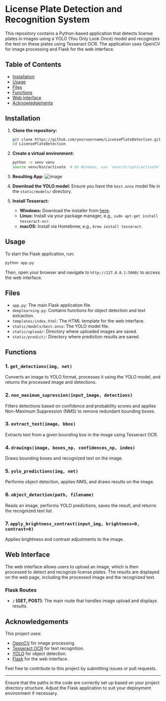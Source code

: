 # License Plate Detection and Recognition System

This repository contains a Python-based application that detects license plates in images using a YOLO (You Only Look Once) model and recognizes the text on these plates using Tesseract OCR. The application uses OpenCV for image processing and Flask for the web interface.

## Table of Contents
- [Installation](#installation)
- [Usage](#usage)
- [Files](#files)
- [Functions](#functions)
- [Web Interface](#web-interface)
- [Acknowledgements](#acknowledgements)

## Installation

1. **Clone the repository:**
   ```sh
   git clone https://github.com/yourusername/LicensePlateDetection.git
   cd LicensePlateDetection
   ```

2. **Create a virtual environment:**
   ```sh
   python -m venv venv
   source venv/bin/activate  # On Windows, use `venv\Scripts\activate`
   ```

3. **Resulting App:**
  ![image](https://github.com/Sojournes/Automatic-License-Plate-Detector/assets/97471046/66fbdcdb-950d-4bff-b746-d0fab6f8081e)


4. **Download the YOLO model:**
   Ensure you have the `best.onnx` model file in the `static/models/` directory.

5. **Install Tesseract:**
   - **Windows:** Download the installer from [here](https://github.com/UB-Mannheim/tesseract/wiki).
   - **Linux:** Install via your package manager, e.g., `sudo apt-get install tesseract-ocr`.
   - **macOS:** Install via Homebrew, e.g., `brew install tesseract`.

## Usage

To start the Flask application, run:

```sh
python app.py
```

Then, open your browser and navigate to `http://127.0.0.1:5000/` to access the web interface.

## Files

- `app.py`: The main Flask application file.
- `deeplearning.py`: Contains functions for object detection and text extraction.
- `templates/index.html`: The HTML template for the web interface.
- `static/models/best.onnx`: The YOLO model file.
- `static/upload/`: Directory where uploaded images are saved.
- `static/predict/`: Directory where prediction results are saved.

## Functions

### 1. `get_detections(img, net)`

Converts an image to YOLO format, processes it using the YOLO model, and returns the processed image and detections.

### 2. `non_maximum_supression(input_image, detections)`

Filters detections based on confidence and probability scores and applies Non-Maximum Suppression (NMS) to remove redundant bounding boxes.

### 3. `extract_text(image, bbox)`

Extracts text from a given bounding box in the image using Tesseract OCR.

### 4. `drawings(image, boxes_np, confidences_np, index)`

Draws bounding boxes and recognized text on the image.

### 5. `yolo_predictions(img, net)`

Performs object detection, applies NMS, and draws results on the image.

### 6. `object_detection(path, filename)`

Reads an image, performs YOLO predictions, saves the result, and returns the recognized text list.

### 7. `apply_brightness_contrast(input_img, brightness=0, contrast=0)`

Applies brightness and contrast adjustments to the image.

## Web Interface

The web interface allows users to upload an image, which is then processed to detect and recognize license plates. The results are displayed on the web page, including the processed image and the recognized text.

### Flask Routes

- **`/` (GET, POST)**: The main route that handles image upload and displays results.

## Acknowledgements

This project uses:
- [OpenCV](https://opencv.org/) for image processing.
- [Tesseract OCR](https://github.com/tesseract-ocr/tesseract) for text recognition.
- [YOLO](https://pjreddie.com/darknet/yolo/) for object detection.
- [Flask](https://flask.palletsprojects.com/) for the web interface.

Feel free to contribute to this project by submitting issues or pull requests.

---

Ensure that the paths in the code are correctly set up based on your project directory structure. Adjust the Flask application to suit your deployment environment if necessary.
